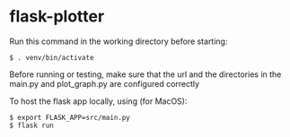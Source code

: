 # flask-plotter

Run this command in the working directory before starting:
```
$ . venv/bin/activate
```

Before running or testing, make sure that the url and the directories in the main.py and plot_graph.py are configured correctly

To host the flask app locally, using (for MacOS):
```
$ export FLASK_APP=src/main.py
$ flask run
```